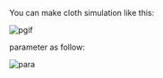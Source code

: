 You can make cloth simulation like this:

![pgif](https://i.imgur.com/bnmxhYk.gif)

parameter as follow:

![para](https://i.imgur.com/nxgLfjg.png)
